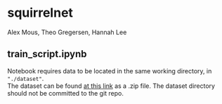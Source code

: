 # squirrelnet

Alex Mous, Theo Gregersen, Hannah Lee

## train_script.ipynb

Notebook requires data to be located in the same working directory, in ```"./dataset"```.  
The dataset can be found [at this link](https://drive.google.com/file/d/1GTtyGTFzSzf_CxYssz-D3mTEldo2bRpr/view?usp=share_link) as a .zip file. 
The dataset directory should not be committed to the git repo.
